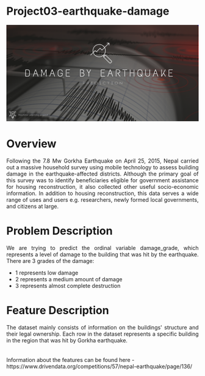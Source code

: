 # Project03-earthquake-damage

![Project Preview](img/preview.png)

# Overview
<div align="justify">Following the 7.8 Mw Gorkha Earthquake on April 25, 2015, Nepal carried out a massive household survey using mobile technology to assess building damage in the earthquake-affected districts. Although the primary goal of this survey was to identify beneficiaries eligible for government assistance for housing reconstruction, it also collected other useful socio-economic information. In addition to housing reconstruction, this data serves a wide range of uses and users e.g. researchers, newly formed local governments, and citizens at large.</div>

# Problem Description
<div align="justify">We are trying to predict the ordinal variable damage_grade, which represents a level of damage to the building that was hit by the earthquake. There are 3 grades of the damage:

- 1 represents low damage
- 2 represents a medium amount of damage
- 3 represents almost complete destruction
</div>

# Feature Description
<div align="justify">The dataset mainly consists of information on the buildings' structure and their legal ownership. Each row in the dataset represents a specific building in the region that was hit by Gorkha earthquake.</div>

<br>
<br>
Information about the features can be found here - https://www.drivendata.org/competitions/57/nepal-earthquake/page/136/
